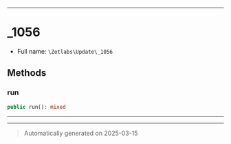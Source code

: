 ***

# _1056





* Full name: `\Zotlabs\Update\_1056`




## Methods


### run



```php
public run(): mixed
```












***


***
> Automatically generated on 2025-03-15

